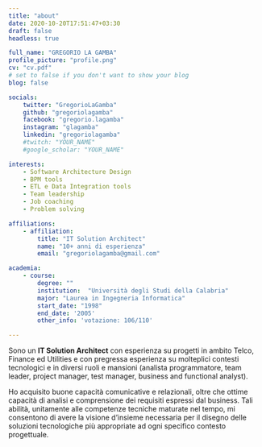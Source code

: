 ```yaml
---
title: "about"
date: 2020-10-20T17:51:47+03:30
draft: false
headless: true

full_name: "GREGORIO LA GAMBA"
profile_picture: "profile.png"
cv: "cv.pdf"
# set to false if you don't want to show your blog
blog: false

socials:
    twitter: "GregorioLaGamba"
    github: "gregoriolagamba"
    facebook: "gregorio.lagamba"
    instagram: "glagamba"
    linkedin: "gregoriolagamba"
    #twitch: "YOUR_NAME"
    #google_scholar: "YOUR_NAME"

interests:
    - Software Architecture Design
    - BPM tools
    - ETL e Data Integration tools
    - Team leadership
    - Job coaching
    - Problem solving

affiliations:
    - affiliation:
        title: "IT Solution Architect"
        name: "10+ anni di esperienza"
        email: "gregoriolagamba@gmail.com"

academia:
    - course:
        degree: ""
        institution:  "Università degli Studi della Calabria"
        major: "Laurea in Ingegneria Informatica"
        start_date: "1998"
        end_date: '2005'
        other_info: 'votazione: 106/110'

---
```


Sono un **IT Solution Architect** con esperienza su progetti in ambito Telco, Finance ed Utilities e con pregressa esperienza su molteplici contesti tecnologici e in diversi ruoli e mansioni (analista programmatore, team leader, project manager, test manager, business and functional analyst).

Ho acquisito buone capacità comunicative e relazionali, oltre che ottime capacità di analisi e comprensione dei requisiti espressi dal business. 
Tali abilità, unitamente alle competenze tecniche maturate nel tempo, mi consentono di avere la visione d’insieme necessaria per il disegno delle soluzioni tecnologiche più appropriate ad ogni specifico contesto progettuale.
